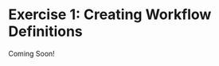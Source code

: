 # Exercise 1: Creating Workflow Definitions 

Coming Soon!

<!--
[$LIFERAY_LEARN_YOUTUBE_URL$]=https://www.youtube.com/embed/ja5uBzptelc

## Exercise Goals 
* Create a Workflow definition 
* Activate the Workflow and go through a review process 

## Create a New Workflow with Kaleo Designer 
1. **Sign In** as your Marvin Robotics Administrator. 
  - If you followed the prerequisites, this will be with the test@marvinrobotics.com account. 
2. **Open** the _Global Menu_. 
3. **Go to** `Applications` &rarr; `Workflow` &rarr; `Process Builder`. 
4. **Click** the _Add_ button to add a new Workflow. 
5. **Type** `Marketing Content Review` for the _Title_. 
6. **Click** on the _Connector_ to highlight it. 
  - The transition connector is the line between the StartNode and EndNode. 
7. **Delete** the _Connector_. 
  - This can be done by pressing the _Delete_ key on your keyboard. 
8. **Click** _OK_ on the pop-up. 
9. **Drag** the _StartNode_ to the left-middle of the editor. 
10. **Drag** the _EndNode_ to the right-middle of the editor. 
11. **Click** the _StartNode_. 
12. **Double-click** the _Name_ value in the _Properties_ tab that opens. 
13. **Type** `Submitted` for the _Name_. 
14. **Click** the _Save_ button. 
15. **Click** the _EndNode_. 
16. **Double-click** the _Name_ value in the _Properties_ tab that opens. 
17. **Type** `Approved` for the _Name_. 
18. **Click** the _Save_ button. 

## Add the Review and Update Task Nodes 
1. **Click** the _Nodes_ tab. 
2. **Drag** a _Task_ node to the right of the _StartNode_. 
3. **Click** the new node. 
4. **Double-click** the _Name_ value in the _Properties_ tab to the left of the editor. 
5. **Type** `Manager Review` for the _Name_. 
6. **Click** the _Save_ button. 
7. **Click** the _Nodes_ tab. 
8. **Drag** a _Task_ node onto the editor between the _Manager Review_ and _EndNode_. 
9. **Click** the new node. 
10. **Double-click** the _Name_ value in the _Properties_ tab to edit it. 
11. **Type** `Final Review` for _Name_. 
12. **Click** the _Save_ button. 
13. **Click** the _Nodes_ tab. 
14. **Drag** a _Task_ node to the top left of the editor above the _StartNode_ and _Manager Review_. 
15. **Click** the new node. 
16. **Double-click** the _Name_ value in the _Properties_ tab to edit it. 
17. **Type** `Update Content` for _Name_. 
18. **Click** the _Save_ button. 

## Connect All of the Nodes with Transitions 
1. **Drag** a _Transition_ arrow from the _Submitted_ node to the _Manager Review_ Task. 
  - To drag a transition, place your cursor on the edge of the node so that you see a thin plus (+) sign. When it appears, click and drag the arrow to the next node, connecting it by positioning it to see the orange circle. 
2. **Drag** a _Transition_ arrow from the _Manager Review_ Task to the _Update Content_ Task. 
3. **Drag** a _Transition_ arrow from the _Update Content_ Task to the _Manager Review_ Task. 
4. **Drag** a _Transition_ arrow from the _Manager Review_ Task to the _Final Review_ Task. 
5. **Drag** a _Transition_ arrow from the _Final Review_ Task to the _Update Content_ Task. 
6. **Drag** a _Transition_ arrow from the _Final Review_ Task to the _Approved_ node. 

## Name the New Transitions 
1. **Click** the first Transition from _Submitted_ to _Manager Review_. 
2. **Double-click** the _Name_ value in the _Properties_ tab to edit it. 
3. **Type** `Submit for Review` for the _Name_. 
4. **Click** the _Save_ button. 
5. **Click** the Transition going from _Manager Review_ to _Update Content_. 
6. **Double-click** the _Name_ value in the _Properties_ tab to edit it. 
7. **Type** `Reject` for the _Name_. 
8. **Click** the _Save_ button. 
9. **Click** the Transition going from _Update Content_ to _Manager Review_. 
10. **Double-click** the _Name_ value to edit it. 
11. **Type** `Resubmit` for the _Name_. 
12. **Click** the _Save_ button. 
13. **Click** the Transition between _Manager Review_ and _Final Review_. 
14. **Double-click** the _Name_ value to edit it. 
15. **Type** `Initial Approval` for the _Name_. 
16. **Click** the _Save_ button. 
17. **Click** the Transition going from _Final Review_ to _Update Content_. 
18. **Double-click** the _Name_ value to edit it. 
19. **Type** `Reject` for the _Name_. 
20. **Click** the _Save_ button. 
21. **Click** the last Transition from _Final Review_ to _Approved_. 
22. **Double-click** the _Name_ value to edit it. 
23. **Type** `Final Approval` for the _Name_. 
24. **Click** the _Save_ button. 

## Set the Assignments for the Review Tasks 
1. **Click** the _Manager Review_ task. 
2. **Double-click** the _Assignments_ value in the _Properties_ tab to edit it. 
3. **Click** the drop-down to select _Assignment Type_. 
4. **Choose** _Role Type_. 
5. **Choose** _Site_ from the _Role Type_ drop-down options. 
6. **Click** the _Role Name_ box. 
7. **Choose** _Site Content Reviewer_ from the options. 
8. **Click** the _Save_ button. 
9. **Click** the _Final Review_ task. 
10. **Double-click** the _Assignments_ value to edit it. 
11. **Click** the drop-down. 
12. **Choose** _Role Type_. 
13. **Choose** _Site_ from the _Role Type_ drop-down options. 
14. **Click** the _Role Name_ box. 
15. **Choose** _Site Administrator_ from the options. 
16. **Click** the _Save_ button. 

## Set the Notification for the Manager Review Task 
1. **Click** the _Manager Review_ task. 
2. **Double-click** the _Notifications_ value to edit it. 
3. **Type** `Manager Review Notification` for the _Name_. 
4. **Choose** _Text_ from the _Template Language_ drop-down. 
5. **Type** `There is an item ready for Managerial Review` for the _Template_. 
6. **Choose** _User Notification_ for the _Notification Type_. 
7. **Click** to open the _Recipient Type_ drop-down. 
8. **Choose** _Task Assignees_. 
9. **Click** the _Save_ button. 

## Set the Notification for the Final Review Task 
1. **Click** the _Final Review_ task. 
2. **Double-click** the _Notifications_ value to edit it. 
3. **Type** `Final Review Notification` for the _Name_. 
4. **Choose** _Text_ from the _Template Language_ drop-down. 
5. **Type** `There is an item ready for final review` for the _Template_. 
6. **Choose** _User Notification_ for the _Notification Type_. 
7. **Click** to open the _Recipient Type_ drop-down. 
8. **Choose** _Task Assignees_. 
9. **Click** the _Save_ button. 

## Set the Notification for the Update Content Task 
1. **Click** the _Update Content_ task. 
2. **Double-click** the _Notifications_ value to edit it. 
3. **Type** `Update Content Notification` for the _Name_. 
4. **Choose** _Text_ from the _Template Language_ drop-down. 
5. **Type** `There is an item that needs updated` for the _Template_. 
6. **Choose** _User Notification_ for the _Notification Type_. 
7. **Click** to open the _Recipient Type_ drop-down. 
8. **Choose** _Task Assignees_. 
  - The Task Assignee should be the default value, _Asset Creator_. 
9. **Click** the _Save_ button. 

## Add a 3 Day Review Timer for the Manager Review Task 
1. **Click** on the _Manager Review_ task. 
2. **Double-click** on the _Timers_ value box to edit it. 
3. **Type** `Review Timer` for the _Name_. 
4. **Type** `3` for the duration. 
5. **Choose** _Day_ from the _Scale_ drop-down menu. 
6. **Click** the _Blocking_ checkbox. 
7. **Choose** _Notification_ for the _Type_ drop-down. 
8. **Type** `IMMEDIATE ACTION REQUIRED` for the _Name_. 
9. **Choose** _Text_ for the _Template Language_ drop-down. 
10. **Type** `It has been 3 days since the item was submitted for review. Please review immediately.` for the _Template_. 
11. **Choose** _User Notification_ for the _Notification Type_. 
12. **Click** to open the _Recipient Type_ drop-down. 
13. **Choose** _Role Type_. 
14. **Choose** _Site_ from the _Role Type_ drop-down options. 
15. **Click** the _Role Name_ box. 
16. **Choose** _Site Content Reviewer_ from the options. 
17. **Click** the _Save_ button. 

## Add a 3 Day Review Timer for the Final Review Task 
1. **Click** on the _Final Review_ task. 
2. **Double-click** on the _Timers_ value box to edit it. 
3. **Type** `Review Timer` for the _Name_. 
4. **Type** `3` for the duration. 
5. **Choose** _Day_ from the _Scale_ drop-down menu. 
6. **Click** the _Blocking_ checkbox. 
7. **Choose** _Notification_ for the _Type_ drop-down. 
8. **Type** `IMMEDIATE ACTION REQUIRED` for the _Name_. 
9. **Choose** _Text_ for the _Template Language_ drop-down. 
10. **Type** `It has been 3 days since the item was submitted for Final Review. Please review immediately.` for the _Template_. 
11. **Choose** _User Notification_ for the _Notification Type_. 
12. **Click** to open the _Recipient Type_ drop-down. 
13. **Choose** _Role Type_. 
14. **Choose** _Site_ from the _Role Type_ drop-down options. 
15. **Click** the _Role Name_ box. 
16. **Choose** _Site Administrator_ from the options. 
17. **Click** the _Save_ button. 
18. **Click** _Publish_ at the bottom left. 

## Assign a User to the Review Roles 
1. **Open** the _Global Menu_. 
2. **Go to** `Control Panel` &rarr; `Users` &rarr; `Users and Organizations`. 
3. **Select** your main Administrative User. 
  - This will be Test Test if you followed the prerequisites. 
4. **Click** _Roles_ in the menu at the left. 
5. **Click** _Select_ beside _Site Roles_. 
6. **Click** _Choose_ beside _Marvin Robotics_. 
7. **Choose** _Site Content Reviewer_. 
8. **Click** _Select_ beside _Site Roles_. 
9. **Click** _Choose_ beside _Marvin Robotics_. 
10. **Choose** _Site Administrator_. 
11. **Click** _Save_. 
  - Note: For simplicity, we are only using one User for this exercise. If you would like to complete the exercise using additional Users, first go to Control Panel &rarr; Configuration &rarr; Instance Settings. Open the User Authentication Settings and deselect "Require strangers to verify their email address?".Then, you can add a new Users under Users and Organizations, providing them with a username, email address, first and last name, and password. Be sure to assign new Users Membership to the Marvin Robotics Site before assigning them Roles. For more information on Users and Roles, consult the module "Add Users and Manage Permissions." 

## Activate the Marketing Content Review Workflow 
1. **Open** the _Global Menu_. 
2. **Click** _View All_ on the _Sites_ tab to view all Sites. 
3. **Click** the _My Sites_ tab. 
4. **Select** the _Marvin Robotics_ Site. 
5. **Open** the _Site Menu_. 
6. **Go to** `Content & Data` &rarr; `Web Content`. 
7. **Click** the _Add_ button at the top right. 
8. **Choose** _Folder_. 
9. **Type** `Marketing` as the _Name_. 
10. **Click** _Save_. 
11. **Open** the _Options_ (three dots) icon beside the new folder. 
12. **Select** _Edit_. 
13. **Go to** the _Structure Restrictions and Workflow_ section. 
  - You may need to expand this section by clicking the arrow (>). 
14. **Click** _Default Workflow for This Folder (Marketing)_. 
15. **Choose** _Marketing Content Review_ from the drop-down menu. 
16. **Click** _Save_. 

## Add a Web Content Article to the Marketing Folder 
1. **Click** the _Marketing_ folder. 
2. **Click** the _Add_ button to add content to the folder. 
3. **Choose** _Basic Web Content_. 
4. **Type** `New Products January 2022` for the _Title_. 
5. **Type** `Marvin Robotics is excited to announce the launch of three new Robotic Arms this January.` as the _Content_. 
6. **Click** _Submit for Publication_ at the top right. 
  - You should see a blue _Pending_ label underneath the title and a red notification bubble on the Personal Menu icon. 

## Go Through the Workflow Process 
1. **Open** the _Personal Menu_. 
2. **Click** _Notifications_. 
  - You should see a list of all Notifications. Unread Notifications will appear in Bold. 
3. **Click** the top Notification, _There is an item ready for Managerial Review_. 
4. **Click** the _Options_ (three dots) icon next to _Assigned to_. 
5. **Choose** _Assign to Me_. 
6. **Click** _Done_ in the pop-up. 
7. **Click** the _Options_ icon. 
8. **Select** _Initial Approval_. 
9. **Type** `Looks good.` in the _Comment_ box. 
10. **Click** _Done_. 
  - You should now see a list of all workflow tasks assigned to you. Additionally, you should see a new Notification bubble on the Personal Menu icon. 
11. **Click** the _Assigned to My Roles_ tab next to _Assigned to Me_. 
12. **Click** _New Products January 2022_. 
13. **Click** the _Options_ icon next to _Assigned to_. 
14. **Choose** _Assign to Me_. 
15. **Click** _Done_ in the pop-up. 
16. **Click** the _Options_ icon. 
17. **Choose** _Reject_. 
18. **Type** `Needs more detail.` in the _Comment_ box. 
19. **Click** _Done_. 
20. **Open** the _Personal Menu_. 
21. **Click** _Notifications_. 
  - You should now see the latest Notification is "There is an item that needs updated." 

---

## Bonus Exercises 
1. Add a few more lines to the New Products January 2022 Web Content Article. Resubmit the article and go through the Marketing Content Workflow again, this time Approving it at both the Manager Review and the Final Review. 
2. Create another Workflow. Use Fork and Join nodes to allow two kinds of Review, Copyedit and Content, at the same time. (The Fork node should be placed between the StartNode and two Task nodes and the Join node should be placed after the Task nodes and before the EndNode.) 

---

## Next Up

* [Exercise 2b: Create User Groups](./exercises-create-user-groups.md)
-->